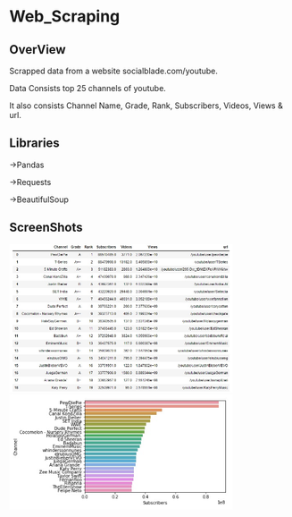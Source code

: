 # Web_Scraping
## OverView
Scrapped data from a website socialblade.com/youtube. 

Data Consists top 25 channels of youtube.

It also consists Channel Name, Grade, Rank, Subscribers, Videos, Views & url. 


## Libraries
->Pandas

->Requests

->BeautifulSoup

## ScreenShots
<img src="Images/scraping2.jpg" width="400">       <img src="Images/scraping1.jpg" width="400">
